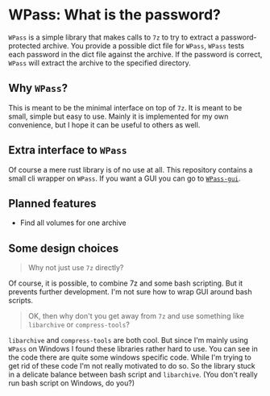 # WPass: What is the password?

`WPass` is a simple library that makes calls to `7z` to try to extract a password-protected archive. You provide a possible dict file for `WPass`, `WPass` tests each password in the dict file against the archive. If the password is correct, `WPass` will extract the archive to the specified directory.

## Why `WPass`?

This is meant to be the minimal interface on top of `7z`. It is meant to be small, simple but easy to use. Mainly it is implemented for my own convenience, but I hope it can be useful to others as well.

## Extra interface to `WPass`

Of course a mere rust library is of no use at all. This repository contains a small cli wrapper on `WPass`. If you want a GUI you can go to [`WPass-gui`](https://github.com/asternight/wpass-gui).

## Planned features

- Find all volumes for one archive

## Some design choices

> Why not just use `7z` directly?

Of course, it is possible, to combine 7z and some bash scripting. But it prevents further development. I'm not sure how to wrap GUI around bash scripts.

> OK, then why don't you get away from `7z` and use something like `libarchive` or `compress-tools`?

`libarchive` and `compress-tools` are both cool. But since I'm mainly using `WPass` on Windows I found these libraries rather hard to use. You can see in the code there are quite some windows specific code. While I'm trying to get rid of these code I'm not really motivated to do so. So the library stuck in a delicate balance between bash script and `libarchive`. (You don't really run bash script on Windows, do you?)
